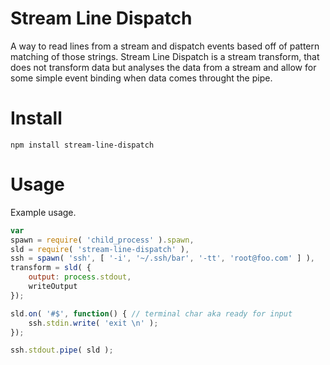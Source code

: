 # Stream Line Dispatch

A way to read lines from a stream and dispatch events based off of pattern matching of those strings. Stream Line Dispatch is a stream transform, that does not transform data but analyses the data from a stream and allow for some simple event binding when data comes throught the pipe.

# Install

```
npm install stream-line-dispatch
``` 

# Usage

Example usage.

```javascript
var 
spawn = require( 'child_process' ).spawn,
sld = require( 'stream-line-dispatch' ),
ssh = spawn( 'ssh', [ '-i', '~/.ssh/bar', '-tt', 'root@foo.com' ] ),
transform = sld( {
    output: process.stdout,
    writeOutput
});  

sld.on( '#$', function() { // terminal char aka ready for input
    ssh.stdin.write( 'exit \n' );
});

ssh.stdout.pipe( sld );
```
